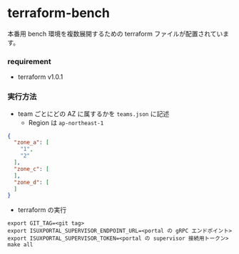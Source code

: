 terraform-bench
===

本番用 bench 環境を複数展開するための terraform ファイルが配置されています。

### requirement

* terraform v1.0.1

### 実行方法

* team ごとにどの AZ に属するかを `teams.json` に記述
    * Region は `ap-northeast-1`

```json
{
  "zone_a": [
    "1",
    "2"
  ],
  "zone_c": [
  ],
  "zone_d": [
  ]
}
```

* terraform の実行

```
export GIT_TAG=<git tag>
export ISUXPORTAL_SUPERVISOR_ENDPOINT_URL=<portal の gRPC エンドポイント>
export ISUXPORTAL_SUPERVISOR_TOKEN=<portal の supervisor 接続用トークン>
make all
```
